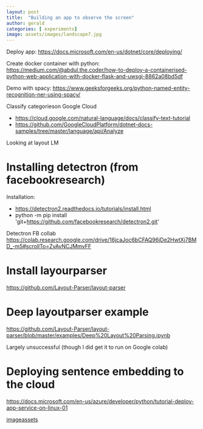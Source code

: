 ```yaml
---
layout: post
title:  "Building an app to observe the screen"
author: gerald
categories: [ experiments]
image: assets/images/landscape7.jpg
---
```


Deploy app: https://docs.microsoft.com/en-us/dotnet/core/deploying/

Create docker container with python: https://medium.com/@abdul.the.coder/how-to-deploy-a-containerised-python-web-application-with-docker-flask-and-uwsgi-8862a08bd5df

Demo with spacy: https://www.geeksforgeeks.org/python-named-entity-recognition-ner-using-spacy/

Classify categorieson Google Cloud
- https://cloud.google.com/natural-language/docs/classify-text-tutorial
- https://github.com/GoogleCloudPlatform/dotnet-docs-samples/tree/master/language/api/Analyze

Looking at layout LM

# Installing detectron (from facebookresearch)

Installation:
- https://detectron2.readthedocs.io/tutorials/install.html
- python -m pip install 'git+https://github.com/facebookresearch/detectron2.git'

Detectron FB collab
https://colab.research.google.com/drive/16jcaJoc6bCFAQ96jDe2HwtXj7BMD_-m5#scrollTo=ZyAvNCJMmvFF


# Install layourparser
https://github.com/Layout-Parser/layout-parser

# Deep layoutparser example
https://github.com/Layout-Parser/layout-parser/blob/master/examples/Deep%20Layout%20Parsing.ipynb

Largely unsuccessful (though I did get it to run on Google colab)

# Deploying sentence embedding to the cloud

https://docs.microsoft.com/en-us/azure/developer/python/tutorial-deploy-app-service-on-linux-01

[imageassets](../assets/images/landscape7.jpg)